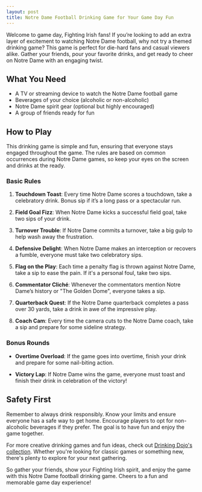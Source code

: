 ```yaml
---
layout: post
title: Notre Dame Football Drinking Game for Your Game Day Fun
---
```



Welcome to game day, Fighting Irish fans! If you’re looking to add an extra layer of excitement to watching Notre Dame football, why not try a themed drinking game? This game is perfect for die-hard fans and casual viewers alike. Gather your friends, pour your favorite drinks, and get ready to cheer on Notre Dame with an engaging twist. 

## What You Need

- A TV or streaming device to watch the Notre Dame football game
- Beverages of your choice (alcoholic or non-alcoholic)
- Notre Dame spirit gear (optional but highly encouraged)
- A group of friends ready for fun

## How to Play

This drinking game is simple and fun, ensuring that everyone stays engaged throughout the game. The rules are based on common occurrences during Notre Dame games, so keep your eyes on the screen and drinks at the ready.

### Basic Rules

1. **Touchdown Toast**: Every time Notre Dame scores a touchdown, take a celebratory drink. Bonus sip if it’s a long pass or a spectacular run.

2. **Field Goal Fizz**: When Notre Dame kicks a successful field goal, take two sips of your drink.

3. **Turnover Trouble**: If Notre Dame commits a turnover, take a big gulp to help wash away the frustration.

4. **Defensive Delight**: When Notre Dame makes an interception or recovers a fumble, everyone must take two celebratory sips.

5. **Flag on the Play**: Each time a penalty flag is thrown against Notre Dame, take a sip to ease the pain. If it's a personal foul, take two sips.

6. **Commentator Cliché**: Whenever the commentators mention Notre Dame’s history or "The Golden Dome", everyone takes a sip.

7. **Quarterback Quest**: If the Notre Dame quarterback completes a pass over 30 yards, take a drink in awe of the impressive play.

8. **Coach Cam**: Every time the camera cuts to the Notre Dame coach, take a sip and prepare for some sideline strategy.

### Bonus Rounds

- **Overtime Overload**: If the game goes into overtime, finish your drink and prepare for some nail-biting action.

- **Victory Lap**: If Notre Dame wins the game, everyone must toast and finish their drink in celebration of the victory!

## Safety First

Remember to always drink responsibly. Know your limits and ensure everyone has a safe way to get home. Encourage players to opt for non-alcoholic beverages if they prefer. The goal is to have fun and enjoy the game together.

For more creative drinking games and fun ideas, check out [Drinking Dojo's collection](https://drinkingdojo.com/). Whether you're looking for classic games or something new, there's plenty to explore for your next gathering.

So gather your friends, show your Fighting Irish spirit, and enjoy the game with this Notre Dame football drinking game. Cheers to a fun and memorable game day experience!